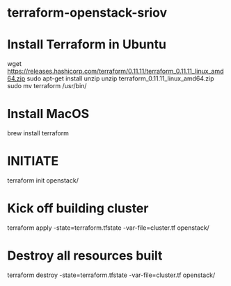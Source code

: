 # terraform-openstack-sriov

# Install Terraform in Ubuntu

  wget https://releases.hashicorp.com/terraform/0.11.11/terraform_0.11.11_linux_amd64.zip
  sudo apt-get install unzip
  unzip terraform_0.11.11_linux_amd64.zip 
  sudo mv terraform /usr/bin/

# Install MacOS
  brew install terraform



# INITIATE
  terraform init openstack/

# Kick off building cluster
  terraform apply -state=terraform.tfstate -var-file=cluster.tf openstack/

# Destroy all resources built
  terraform destroy -state=terraform.tfstate -var-file=cluster.tf openstack/


